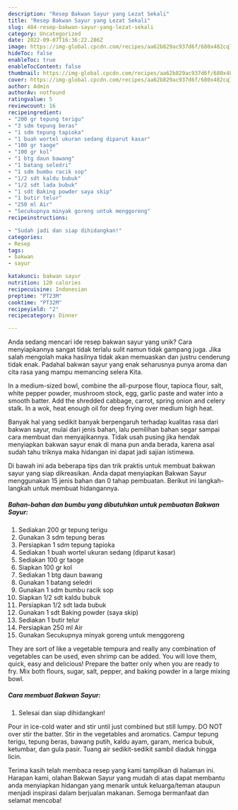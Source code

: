 ```yaml
---
description: "Resep Bakwan Sayur yang Lezat Sekali"
title: "Resep Bakwan Sayur yang Lezat Sekali"
slug: 484-resep-bakwan-sayur-yang-lezat-sekali
category: Uncategorized
date: 2022-09-07T16:36:22.286Z
image: https://img-global.cpcdn.com/recipes/aa62b829ac937d6f/680x482cq70/bakwan-sayur-foto-resep-utama.jpg
hideToc: false
enableToc: true
enableTocContent: false
thumbnail: https://img-global.cpcdn.com/recipes/aa62b829ac937d6f/680x482cq70/bakwan-sayur-foto-resep-utama.jpg
cover: https://img-global.cpcdn.com/recipes/aa62b829ac937d6f/680x482cq70/bakwan-sayur-foto-resep-utama.jpg
author: Admin
authorAv: notfound
ratingvalue: 5
reviewcount: 16
recipeingredient:
- "200 gr tepung terigu"
- "3 sdm tepung beras"
- "1 sdm tepung tapioka"
- "1 buah wortel ukuran sedang diparut kasar"
- "100 gr taoge"
- "100 gr kol"
- "1 btg daun bawang"
- "1 batang seledri"
- "1 sdm bumbu racik sop"
- "1/2 sdt kaldu bubuk"
- "1/2 sdt lada bubuk"
- "1 sdt Baking powder saya skip"
- "1 butir telur"
- "250 ml Air"
- "Secukupnya minyak goreng untuk menggoreng"
recipeinstructions:

- "Sudah jadi dan siap dihidangkan!"
categories:
- Resep
tags:
- bakwan
- sayur

katakunci: bakwan sayur 
nutrition: 120 calories
recipecuisine: Indonesian
preptime: "PT23M"
cooktime: "PT32M"
recipeyield: "2"
recipecategory: Dinner

---
```





Anda sedang mencari ide resep bakwan sayur yang unik? Cara menyiapkannya sangat tidak terlalu sulit namun tidak gampang juga. Jika salah mengolah maka hasilnya tidak akan memuaskan dan justru cenderung tidak enak. Padahal bakwan sayur yang enak seharusnya punya aroma dan cita rasa yang mampu memancing selera Kita.





In a medium-sized bowl, combine the all-purpose flour, tapioca flour, salt, white pepper powder, mushroom stock, egg, garlic paste and water into a smooth batter. Add the shredded cabbage, carrot, spring onion and celery stalk. In a wok, heat enough oil for deep frying over medium high heat.

Banyak hal yang sedikit banyak berpengaruh terhadap kualitas rasa dari bakwan sayur, mulai dari jenis bahan, lalu pemilihan bahan segar sampai cara membuat dan menyajikannya. Tidak usah pusing jika hendak menyiapkan bakwan sayur enak di mana pun anda berada, karena asal sudah tahu triknya maka hidangan ini dapat jadi sajian istimewa.






Di bawah ini ada beberapa tips dan trik praktis untuk membuat bakwan sayur yang siap dikreasikan. Anda dapat menyiapkan Bakwan Sayur menggunakan 15 jenis bahan dan 0 tahap pembuatan. Berikut ini langkah-langkah untuk membuat hidangannya.

<!--inarticleads1-->

##### Bahan-bahan dan bumbu yang dibutuhkan untuk pembuatan Bakwan Sayur:

1. Sediakan 200 gr tepung terigu
1. Gunakan 3 sdm tepung beras
1. Persiapkan 1 sdm tepung tapioka
1. Sediakan 1 buah wortel ukuran sedang (diparut kasar)
1. Sediakan 100 gr taoge
1. Siapkan 100 gr kol
1. Sediakan 1 btg daun bawang
1. Gunakan 1 batang seledri
1. Gunakan 1 sdm bumbu racik sop
1. Siapkan 1/2 sdt kaldu bubuk
1. Persiapkan 1/2 sdt lada bubuk
1. Gunakan 1 sdt Baking powder (saya skip)
1. Sediakan 1 butir telur
1. Persiapkan 250 ml Air
1. Gunakan Secukupnya minyak goreng untuk menggoreng


They are sort of like a vegetable tempura and really any combination of vegetables can be used, even shrimp can be added. You will love them, quick, easy and delicious! Prepare the batter only when you are ready to fry. Mix both flours, sugar, salt, pepper, and baking powder in a large mixing bowl. 

<!--inarticleads2-->

##### Cara membuat Bakwan Sayur:


1. Selesai dan siap dihidangkan!

Pour in ice-cold water and stir until just combined but still lumpy. DO NOT over stir the batter. Stir in the vegetables and aromatics. Campur tepung terigu, tepung beras, bawang putih, kaldu ayam, garam, merica bubuk, ketumbar, dan gula pasir. Tuang air sedikit-sedikit sambil diaduk hingga licin. 

Terima kasih telah membaca resep yang kami tampilkan di halaman ini. Harapan kami, olahan Bakwan Sayur yang mudah di atas dapat membantu anda menyiapkan hidangan yang menarik untuk keluarga/teman ataupun menjadi inspirasi dalam berjualan makanan. Semoga bermanfaat dan selamat mencoba!
